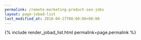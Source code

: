 ```yaml
---
permalink: /remote-marketing-product-seo-jobs
layout: page-jobad-list
last_modified_at: 2018-04-27T00:00:00+00:00
---
```

{% include render_jobad_list.html permalink=page.permalink %}
